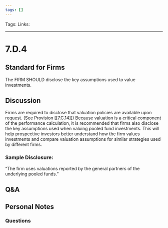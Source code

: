 ```yaml
---
tags: []
---
```

Tags:
Links: 
___
# 7.D.4
## Standard for Firms
The FIRM SHOULD disclose the key assumptions used to value investments.
## Discussion
Firms are required to disclose that valuation policies are available upon request. (See Provision [[7.C.14]]) Because valuation is a critical component of the performance calculation, it is recommended that firms also disclose the key assumptions used when valuing pooled fund investments. This will help prospective investors better understand how the firm values investments and compare valuation assumptions for similar strategies used by different firms.
### Sample Disclosure:
“The firm uses valuations reported by the general partners of the underlying pooled funds.”
## Q&A

## Personal Notes

### Questions